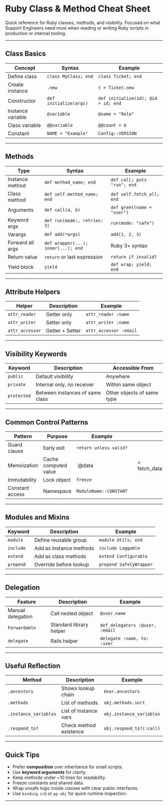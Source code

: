 # Ruby Class & Method Cheat Sheet

Quick reference for Ruby classes, methods, and visibility.
Focused on what Support Engineers need most when reading or writing Ruby scripts in production or internal tooling.

---

## Class Basics

| Concept           | Syntax                 | Example                             |
| ----------------- | ---------------------- | ----------------------------------- |
| Define class      | `class MyClass; end`   | `class Ticket; end`                 |
| Create instance   | `.new`                 | `t = Ticket.new`                    |
| Constructor       | `def initialize(args)` | `def initialize(id); @id = id; end` |
| Instance variable | `@variable`            | `@name = "Rolo"`                    |
| Class variable    | `@@variable`           | `@@count = 0`                       |
| Constant          | `NAME = "Example"`     | `Config::VERSION`                   |

---

## Methods

| Type             | Syntax                              | Example                     |
| ---------------- | ----------------------------------- | --------------------------- |
| Instance method  | `def method_name; end`              | `def call; puts "run"; end` |
| Class method     | `def self.method_name; end`         | `def self.fetch_all; end`   |
| Arguments        | `def call(a, b)`                    | `def greet(name = "user")`  |
| Keyword args     | `def run(mode:, retries: 3)`        | `run(mode: "safe")`         |
| Varargs          | `def add(*args)`                    | `add(1, 2, 3)`              |
| Forward all args | `def wrapper(...); inner(...); end` | Ruby 3+ syntax              |
| Return value     | `return` or last expression         | `return if invalid?`        |
| Yield block      | `yield`                             | `def wrap; yield; end`      |

---

## Attribute Helpers

| Helper          | Description     | Example                |
| --------------- | --------------- | ---------------------- |
| `attr_reader`   | Getter only     | `attr_reader :name`    |
| `attr_writer`   | Setter only     | `attr_writer :name`    |
| `attr_accessor` | Getter + Setter | `attr_accessor :email` |

---

## Visibility Keywords

| Keyword     | Description                     | Accessible From            |
| ----------- | ------------------------------- | -------------------------- |
| `public`    | Default visibility              | Anywhere                   |
| `private`   | Internal only, no receiver      | Within same object         |
| `protected` | Between instances of same class | Other objects of same type |

---

## Common Control Patterns

| Pattern         | Purpose              | Example                |   |               |
| --------------- | -------------------- | ---------------------- | - | ------------- |
| Guard clause    | Early exit           | `return unless valid?` |   |               |
| Memoization     | Cache computed value | `@data                 |   | = fetch_data` |
| Immutability    | Lock object          | `freeze`               |   |               |
| Constant access | Namespace            | `ModuleName::CONSTANT` |   |               |

---

## Modules and Mixins

| Keyword   | Description             | Example                 |
| --------- | ----------------------- | ----------------------- |
| `module`  | Define reusable group   | `module Utils; end`     |
| `include` | Add as instance methods | `include Loggable`      |
| `extend`  | Add as class methods    | `extend Configurable`   |
| `prepend` | Override before lookup  | `prepend SafetyWrapper` |

---

## Delegation

| Feature           | Description             | Example                         |
| ----------------- | ----------------------- | ------------------------------- |
| Manual delegation | Call nested object      | `@user.name`                    |
| `Forwardable`     | Standard library helper | `def_delegators :@user, :email` |
| `delegate`        | Rails helper            | `delegate :name, to: :user`     |

---

## Useful Reflection

| Method                | Description            | Example                  |
| --------------------- | ---------------------- | ------------------------ |
| `.ancestors`          | Shows lookup chain     | `User.ancestors`         |
| `.methods`            | List of methods        | `obj.methods.sort`       |
| `.instance_variables` | List of instance vars  | `obj.instance_variables` |
| `.respond_to?`        | Check method existence | `obj.respond_to?(:call)` |

---

## Quick Tips

* Prefer **composition** over inheritance for small scripts.
* Use **keyword arguments** for clarity.
* Keep methods under ~10 lines for readability.
* Freeze constants and shared data.
* Wrap unsafe logic inside classes with clear public interfaces.
* Use `binding.irb` or `pp obj` for quick runtime inspection.

---
